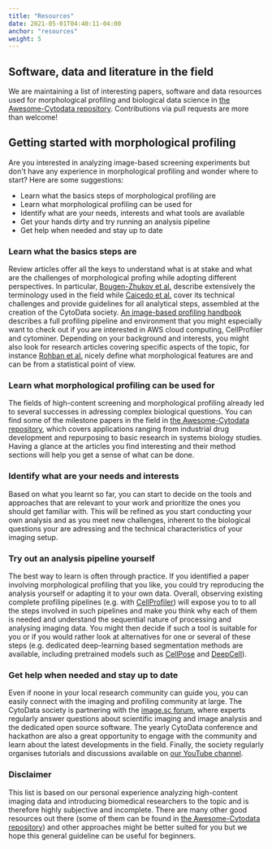 ```yaml
---
title: "Resources"
date: 2021-05-01T04:40:11-04:00
anchor: "resources"
weight: 5
---
```



##  Software, data and literature in the field
We are maintaining a list of interesting papers, software and data resources used for morphological profiling and biological data science in [the Awesome-Cytodata repository](https://github.com/cytodata/awesome-cytodata). Contributions via pull requests are more than welcome!

## Getting started with morphological profiling

Are you interested in analyzing image-based screening experiments but don't have any experience in morphological profiling and wonder where to start? Here are some suggestions:

* Learn what the basics steps of morphological profiling are
* Learn what morphological profiling can be used for
* Identify what are your needs, interests and what tools are available
* Get your hands dirty and try running an analysis pipeline
* Get help when needed and stay up to date

### Learn what the basics steps are

Review articles offer all the keys to understand what is at stake and what are the challenges of morphological profing while adopting different perspectives. In particular, [Bougen-Zhukov et al.](https://doi.org/10.1002/cyto.a.22909) describe extensively the terminology used in the field while [Caicedo et al.](https://doi.org/10.1038/nmeth.4397) cover its technical challenges and provide guidelines for all analytical steps, assembled at the creation of the CytoData society. [An image-based profiling handbook](https://cytomining.github.io/profiling-handbook/) describes a full profiling pipeline and environment that you might especially want to check out if you are interested in AWS cloud computing, CellProfiler and cytominer. Depending on your background and interests, you might also look for research articles covering specific aspects of the topic, for instance [Rohban et al.](http://doi.org/10.1038/s41467-019-10154-8) nicely define what morphological features are and can be from a statistical point of view. 

### Learn what morphological profiling can be used for

The fields of high-content screening and morphological profiling already led to several successes in adressing complex biological questions. You can find some of the milestone papers in the field in [the Awesome-Cytodata repository](https://github.com/cytodata/awesome-cytodata), which covers applications ranging from industrial drug development and repurposing to basic research in systems biology studies. Having a glance at the articles you find interesting and their method sections will help you get a sense of what can be done.

### Identify what are your needs and interests

Based on what you learnt so far, you can start to decide on the tools and approaches that are relevant to your work and prioritize the ones you should get familiar with. This will be refined as you start conducting your own analysis and as you meet new challenges, inherent to the biological questions your are adressing and the technical characteristics of your imaging setup.

### Try out an analysis pipeline yourself

The best way to learn is often through practice. If you identified a paper involving morphological profiling that you like, you could try reproducing the analysis yourself or adapting it to your own data. Overall, observing existing complete profiling pipelines (e.g. with [CellProfiler](https://cellprofiler.org/)) will expose you to to all the steps involved in such pipelines and make you think why each of them is needed and understand the sequential nature of processing and analysing imaging data. You might then decide if such a tool is suitable for you or if you would rather look at alternatives for one or several of these steps (e.g. dedicated deep-learning based segmentation methods are available, including pretrained models such as [CellPose](https://github.com/MouseLand/cellpose) and [DeepCell](https://github.com/vanvalenlab/intro-to-deepcell)).


### Get help when needed and stay up to date

Even if noone in your local research community can guide you, you can easily connect with the imaging and profiling community at large. The CytoData society is partnering with the [image.sc forum](https://forum.image.sc/), where experts regularly answer questions about scientific imaging and image analysis and the dedicated open source software. The yearly CytoData conference and hackathon are also a great opportunity to engage with the community and learn about the latest developments in the field. Finally, the society regularly organises tutorials and discussions available on [our YouTube channel](https://www.youtube.com/channel/UCdzwWEyM0OVOpuX_0Ci_DuQ). 

### Disclaimer 

This list is based on our personal experience analyzing high-content imaging data and introducing biomedical researchers to the topic and is therefore highly subjective and incomplete. There are many other good resources out there (some of them can be found in [the Awesome-Cytodata repository](https://github.com/cytodata/awesome-cytodata)) and other approaches might be better suited for you but we hope this general guideline can be useful for beginners.